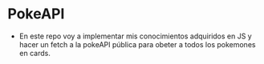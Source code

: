 # PokeAPI

- En este repo voy a implementar mis conocimientos adquiridos en JS y hacer un fetch a la pokeAPI pública para obeter a todos los pokemones en cards.